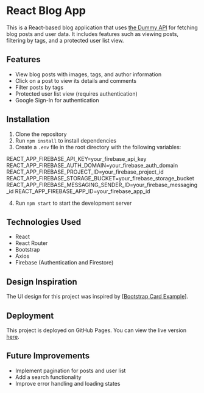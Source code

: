 # React Blog App

This is a React-based blog application that uses [the Dummy API](https://dummyjson.com/docs/posts) for fetching blog posts and user data. It includes features such as viewing posts, filtering by tags, and a protected user list view.

## Features

- View blog posts with images, tags, and author information
- Click on a post to view its details and comments
- Filter posts by tags
- Protected user list view (requires authentication)
- Google Sign-In for authentication

## Installation

1. Clone the repository
2. Run `npm install` to install dependencies
3. Create a `.env` file in the root directory with the following variables:

REACT_APP_FIREBASE_API_KEY=your_firebase_api_key
REACT_APP_FIREBASE_AUTH_DOMAIN=your_firebase_auth_domain
REACT_APP_FIREBASE_PROJECT_ID=your_firebase_project_id
REACT_APP_FIREBASE_STORAGE_BUCKET=your_firebase_storage_bucket
REACT_APP_FIREBASE_MESSAGING_SENDER_ID=your_firebase_messaging_id
REACT_APP_FIREBASE_APP_ID=your_firebase_app_id

4. Run `npm start` to start the development server

## Technologies Used

- React
- React Router
- Bootstrap
- Axios
- Firebase (Authentication and Firestore)

## Design Inspiration

The UI design for this project was inspired by [[Bootstrap Card Example](https://bootstrapbrain.com/demo/components/blogs/blog-2/)].

## Deployment

This project is deployed on GitHub Pages. You can view the live version [here](https://emichiappero.github.io/).

## Future Improvements

- Implement pagination for posts and user list
- Add a search functionality
- Improve error handling and loading states
